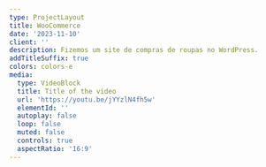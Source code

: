 ```yaml
---
type: ProjectLayout
title: WooCommerce
date: '2023-11-10'
client: ''
description: Fizemos um site de compras de roupas no WordPress.
addTitleSuffix: true
colors: colors-e
media:
  type: VideoBlock
  title: Title of the video
  url: 'https://youtu.be/jYYzlN4fh5w'
  elementId: ''
  autoplay: false
  loop: false
  muted: false
  controls: true
  aspectRatio: '16:9'
---
```


